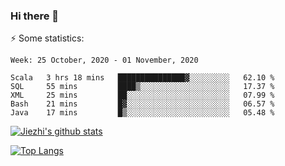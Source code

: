 ### Hi there 👋

⚡ Some statistics:

<!--START_SECTION:waka-->
```text
Week: 25 October, 2020 - 01 November, 2020

Scala   3 hrs 18 mins   ███████████████▓░░░░░░░░░   62.10 % 
SQL     55 mins         ████▒░░░░░░░░░░░░░░░░░░░░   17.37 % 
XML     25 mins         ██░░░░░░░░░░░░░░░░░░░░░░░   07.99 % 
Bash    21 mins         █▓░░░░░░░░░░░░░░░░░░░░░░░   06.57 % 
Java    17 mins         █▒░░░░░░░░░░░░░░░░░░░░░░░   05.48 % 
```
<!--END_SECTION:waka-->

[![Jiezhi's github stats](https://github-readme-stats.vercel.app/api?username=Jiezhi&show_icons=true)](https://github.com/Jiezhi/github-readme-stats)

[![Top Langs](https://github-readme-stats.vercel.app/api/top-langs/?username=Jiezhi&hide=javascript,html)](https://github.com/Jiezhi/github-readme-stats)
<!--
**Jiezhi/Jiezhi** is a ✨ _special_ ✨ repository because its `README.md` (this file) appears on your GitHub profile.

Here are some ideas to get you started:

- 🔭 I’m currently working on ...
- 🌱 I’m currently learning ...
- 👯 I’m looking to collaborate on ...
- 🤔 I’m looking for help with ...
- 💬 Ask me about ...
- 📫 How to reach me: ...
- 😄 Pronouns: ...
- ⚡ Fun fact: ...
-->

